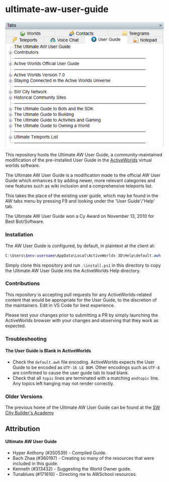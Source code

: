 ultimate-aw-user-guide
===================

![Screenshot of the User Guide in ActiveWorlds](guide.png "Ultimate AW User Guide in ActiveWorlds")

This repository hosts the Ultimate AW User Guide, a community-maintained modification of the pre-installed User Guide in the [ActiveWorlds](https://www.activeworlds.com) virtual worlds software.

The Ultimate AW User Guide is a modification made to the official AW User Guide which enhances it by adding newer, more relevant categories and new features such as wiki inclusion and a comprehensive teleports list. 

This takes the place of the existing user guide, which may be found in the AW tabs menu by pressing F9 and looking under the 'User Guide'/'Help' tab.

The Ultimate AW User Guide won a Cy Award on November 13, 2010 for Best Bot/Software.

### Installation

The AW User Guide is configured, by default, in plaintext at the client at:

```powershell 
C:\Users\$env:username\AppData\Local\ActiveWorlds 3D\Help\default.awh
```

Simply clone this repository and run `.\install.ps1` in this directory to copy the Ultimate AW User Guide into the ActiveWorlds Help directory.

### Contributions

This repository is accepting pull requests for any ActiveWorlds-related content that would be appropriate for the User Guide, to the discretion of the maintainers. Edit in VS Code for best experience.

Please test your changes prior to submitting a PR by simply launching the ActiveWorlds browser with your changes and observing that they work as expected.

### Troubleshooting

#### The User Guide is Blank in ActiveWorlds

* Check the `default.awh` file encoding.  ActiveWorlds expects the User Guide to be encoded as `UTF-16 LE BOM`.  Other encodings such as `UTF-8` are confirmed to cause the user guide tab to load blank.
* Check that all `topic` lines are terminated with a matching `endtopic` line.  Any topics left hanging may not render correctly.

### Older Versions

The previous home of the Ultimate AW User Guide can be found at the [SW City Builder's Academy]( http://www.swcity.net/academy/index.php?n=Main.UltimateAWUserGuide)

Attribution
-----------

#### Ultimate AW User Guide

* Hyper Anthony (#350539) - Compiled Guide.
* Bach Zhaa (#360197) - Creating so many of the resources that were included in this guide.
* Kenneth (#313432) - Suggesting the World Owner guide.
* Tunablues (#171610) - Directing me to AWSchool resources.
